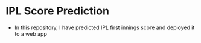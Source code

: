 <h1>IPL Score Prediction</h1>

* In this repository, I have predicted IPL first innings score and deployed it to a web app
